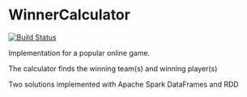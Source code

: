 # WinnerCalculator

[![Build Status](https://travis-ci.com/airudah2000/WinnerCalculator.svg?token=AxWK7JPPEewkrpghB9yM&branch=master)](https://travis-ci.com/airudah2000/WinnerCalculator)

Implementation for a popular online game.

The calculator finds the winning team(s) and winning player(s) 

Two solutions implemented with Apache Spark DataFrames and RDD
